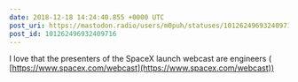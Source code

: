 ```yaml
---
date: 2018-12-18 14:24:40.855 +0000 UTC
post_uri: https://mastodon.radio/users/m0puh/statuses/101262496932409716
post_id: 101262496932409716
---
```

I love that the presenters of the SpaceX launch webcast are engineers ( [https://www.spacex.com/webcast](https://www.spacex.com/webcast))


